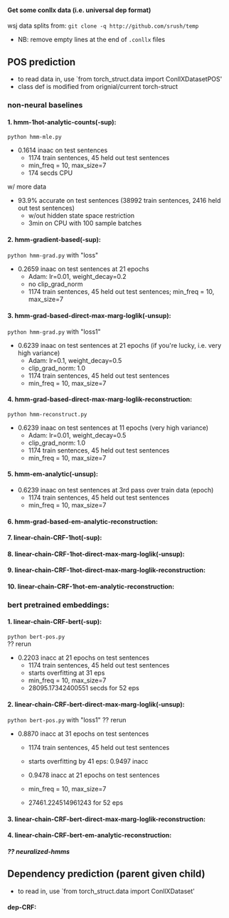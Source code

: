 #### Get some conllx data (i.e. universal dep format)
wsj data splits from: `git clone -q http://github.com/srush/temp`  
- NB: remove empty lines at the end of `.conllx` files
>
## POS prediction
- to read data in, use `from torch_struct.data import ConllXDatasetPOS'
- class def is modified from orignial/current torch-struct 

### non-neural baselines

#### 1. hmm-1hot-analytic-counts(-sup): 
`python hmm-mle.py`  
- 0.1614 inaac on test sentences 
    - 1174 train sentences, 45 held out test sentences
    - min_freq = 10, max_size=7
    - 174 secds CPU
>
w/ more data
- 93.9% accurate on test sentences (38992 train sentences, 2416 held out test sentences)  
    - w/out hidden state space restriction 
    - 3min on CPU with 100 sample batches

#### 2. hmm-gradient-based(-sup): 
`python hmm-grad.py` with "loss"
-  0.2659 inaac on test sentences at 21 epochs 
    - Adam: lr=0.01, weight_decay=0.2
    - no clip_grad_norm
    - 1174 train sentences, 45 held out test sentences; min_freq = 10, max_size=7

#### 3. hmm-grad-based-direct-max-marg-loglik(-unsup): 
`python hmm-grad.py` with "loss1"
-  0.6239 inaac on test sentences at 21 epochs (if you're lucky, i.e. very high variance)
    - Adam: lr=0.1, weight_decay=0.5
    - clip_grad_norm: 1.0
    - 1174 train sentences, 45 held out test sentences
    - min_freq = 10, max_size=7

#### 4. hmm-grad-based-direct-max-marg-loglik-reconstruction: 
`python hmm-reconstruct.py` 
- 0.6239 inaac on test sentences at 11 epochs (very high variance)
    - Adam: lr=0.01, weight_decay=0.5
    - clip_grad_norm: 1.0
    - 1174 train sentences, 45 held out test sentences
    - min_freq = 10, max_size=7

#### 5. hmm-em-analytic(-unsup): 

-  0.6239 inaac on test sentences at 3rd pass over train data (epoch)
    - 1174 train sentences, 45 held out test sentences
    - min_freq = 10, max_size=7

#### 6. hmm-grad-based-em-analytic-reconstruction: 


>

#### 7. linear-chain-CRF-1hot(-sup): 

#### 8. linear-chain-CRF-1hot-direct-max-marg-loglik(-unsup): 


#### 9. linear-chain-CRF-1hot-direct-max-marg-loglik-reconstruction: 


#### 10. linear-chain-CRF-1hot-em-analytic-reconstruction: 



### bert pretrained embeddings:  

#### 1. linear-chain-CRF-bert(-sup): 
`python bert-pos.py`  
?? rerun
- 0.2203 inacc at 21 epochs on test sentences 
    - 1174 train sentences, 45 held out test sentences
    - starts overfitting at 31 eps
    - min_freq = 10, max_size=7
    - 28095.17342400551 secds for 52 eps

#### 2. linear-chain-CRF-bert-direct-max-marg-loglik(-unsup): 
`python bert-pos.py` with "loss1"
?? rerun
- 0.8870 inacc at 31 epochs on test sentences
    - 1174 train sentences, 45 held out test sentences

    - starts overfitting by 41 eps: 0.9497 inacc
    - 0.9478 inacc at 21 epochs on test sentences 
    - min_freq = 10, max_size=7
    - 27461.224514961243 for 52 eps

#### 3. linear-chain-CRF-bert-direct-max-marg-loglik-reconstruction: 



#### 4. linear-chain-CRF-bert-em-analytic-reconstruction: 

> 
##### ?? neuralized-hmms

>

## Dependency prediction (parent given child)
- to read in, use `from torch_struct.data import ConllXDataset'

#### dep-CRF: 